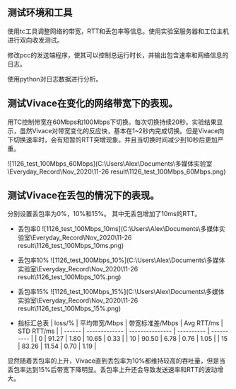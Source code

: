 

## 测试环境和工具

使用tc工具调整网络的带宽，RTT和丢包率等信息。使用实验室服务器和工位主机进行双向收发测试。

修改pcc的发送端程序，使其可以控制总运行时长，并输出包含速率和网络信息的日志。

使用python对日志数据进行分析。

## 测试Vivace在变化的网络带宽下的表现。

用TC控制带宽在60Mbps和100Mbps下切换。每次切换持续20秒。实验结果显示，虽然Vivace对带宽变化的反应快，基本在1~2秒内完成切换。但是Vivace向下切换速率时，会有短暂的RTT突增现象。并且当切换时间减少到10秒后更加严重。

![1126_test_100Mbps_60Mbps](C:\Users\Alex\Documents\多媒体实验室\Everyday_Record\Nov_2020\11-26 result\1126_test_100Mbps_60Mbps.png)

## 测试Vivace在丢包的情况下的表现。

分别设置丢包率为0%，10%和15%。 其中无丢包增加了10ms的RTT。 

- 丢包率0
![1126_test_100Mbps_10ms](C:\Users\Alex\Documents\多媒体实验室\Everyday_Record\Nov_2020\11-26 result\1126_test_100Mbps_10ms.png)

- 丢包率10%
![1126_test_100Mbps_10%](C:\Users\Alex\Documents\多媒体实验室\Everyday_Record\Nov_2020\11-26 result\1126_test_100Mbps_10%.png)

- 丢包率15%
![1126_test_100Mbps_15%](C:\Users\Alex\Documents\多媒体实验室\Everyday_Record\Nov_2020\11-26 result\1126_test_100Mbps_15%.png)

- 指标汇总表
| loss/% | 平均带宽/Mbps | 带宽标准差/Mbps | Avg RTT/ms | STD RTT/ms |
| ------ | ------------- | --------------- | ---------- | ---------- |
| 0      | 91.27         | 1.80            | 10.65      | 0.33       |
| 10     | 90.50         | 6.78            | 0.76       | 1.05       |
| 15     | 83.26         | 11.54           | 0.70       | 1.19       |

显然随着丢包率的上升，Vivace直到丢包率为10%都维持较高的吞吐量，但是当丢包率达到15%后带宽下降明显。丢包率上升还会导致发送速率和RTT的波动增大。